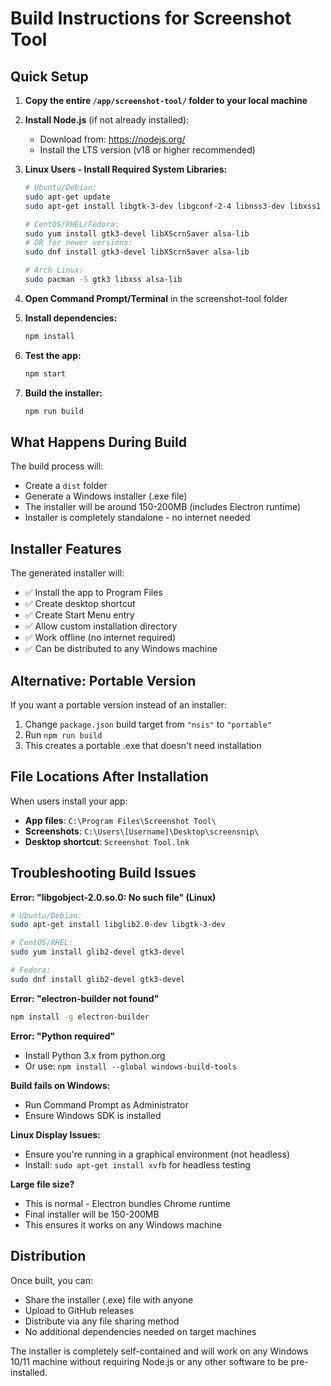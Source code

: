 # Build Instructions for Screenshot Tool

## Quick Setup

1. **Copy the entire `/app/screenshot-tool/` folder to your local machine**

2. **Install Node.js** (if not already installed):
   - Download from: https://nodejs.org/
   - Install the LTS version (v18 or higher recommended)

3. **Linux Users - Install Required System Libraries:**
   ```bash
   # Ubuntu/Debian:
   sudo apt-get update
   sudo apt-get install libgtk-3-dev libgconf-2-4 libnss3-dev libxss1 libasound2-dev libxtst6 libatspi2.0-0 libdrm2 libxcomposite1 libxdamage1 libxrandr2 libgbm1 libxkbcommon0

   # CentOS/RHEL/Fedora:
   sudo yum install gtk3-devel libXScrnSaver alsa-lib
   # OR for newer versions:
   sudo dnf install gtk3-devel libXScrnSaver alsa-lib

   # Arch Linux:
   sudo pacman -S gtk3 libxss alsa-lib
   ```

4. **Open Command Prompt/Terminal** in the screenshot-tool folder

5. **Install dependencies:**
   ```bash
   npm install
   ```

6. **Test the app:**
   ```bash
   npm start
   ```

7. **Build the installer:**
   ```bash
   npm run build
   ```

## What Happens During Build

The build process will:
- Create a `dist` folder
- Generate a Windows installer (.exe file)
- The installer will be around 150-200MB (includes Electron runtime)
- Installer is completely standalone - no internet needed

## Installer Features

The generated installer will:
- ✅ Install the app to Program Files
- ✅ Create desktop shortcut
- ✅ Create Start Menu entry
- ✅ Allow custom installation directory
- ✅ Work offline (no internet required)
- ✅ Can be distributed to any Windows machine

## Alternative: Portable Version

If you want a portable version instead of an installer:

1. Change `package.json` build target from `"nsis"` to `"portable"`
2. Run `npm run build`
3. This creates a portable .exe that doesn't need installation

## File Locations After Installation

When users install your app:
- **App files**: `C:\Program Files\Screenshot Tool\`
- **Screenshots**: `C:\Users\[Username]\Desktop\screensnip\`
- **Desktop shortcut**: `Screenshot Tool.lnk`

## Troubleshooting Build Issues

**Error: "libgobject-2.0.so.0: No such file" (Linux)**
```bash
# Ubuntu/Debian:
sudo apt-get install libglib2.0-dev libgtk-3-dev

# CentOS/RHEL:
sudo yum install glib2-devel gtk3-devel

# Fedora:
sudo dnf install glib2-devel gtk3-devel
```

**Error: "electron-builder not found"**
```bash
npm install -g electron-builder
```

**Error: "Python required"**
- Install Python 3.x from python.org
- Or use: `npm install --global windows-build-tools`

**Build fails on Windows:**
- Run Command Prompt as Administrator
- Ensure Windows SDK is installed

**Linux Display Issues:**
- Ensure you're running in a graphical environment (not headless)
- Install: `sudo apt-get install xvfb` for headless testing

**Large file size?**
- This is normal - Electron bundles Chrome runtime
- Final installer will be 150-200MB
- This ensures it works on any Windows machine

## Distribution

Once built, you can:
- Share the installer (.exe) file with anyone
- Upload to GitHub releases
- Distribute via any file sharing method
- No additional dependencies needed on target machines

The installer is completely self-contained and will work on any Windows 10/11 machine without requiring Node.js or any other software to be pre-installed.